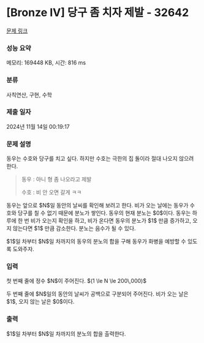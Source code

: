 # [Bronze IV] 당구 좀 치자 제발 - 32642 

[문제 링크](https://www.acmicpc.net/problem/32642) 

### 성능 요약

메모리: 169448 KB, 시간: 816 ms

### 분류

사칙연산, 구현, 수학

### 제출 일자

2024년 11월 14일 00:19:17

### 문제 설명

<p>동우는 수호와 당구를 치고 싶다. 하지만 수호는 극한의 집 돌이라 절대 나오지 않으려 한다.</p>

<blockquote>
<p>동우 : 아니 형 좀 나오라고 제발</p>

<p>수호 : 비 안 오면 갈게 ㅋㅋ</p>
</blockquote>

<p>동우는 앞으로 $N$일 동안의 날씨를 확인해 보려고 한다. 비가 오는 날에는 동우가 수호와 당구를 칠 수 없기 때문에 분노가 쌓인다. 동우의 현재 분노는 $0$이다. 동우는 하루에 한 번 비가 오는지 확인을 하고, 비가 온다면 동우의 분노가 $1$ 만큼 증가하고, 오지 않는다면 $1$ 만큼 감소한다. 분노는 음수가 될 수 있다.</p>

<p>$1$일 차부터 $N$일 차까지의 동우의 분노의 합을 구해 동우가 화병을 예방할 수 있도록 도와주자.</p>

### 입력 

 <p>첫 번째 줄에 정수 $N$이 주어진다. $(1 \le N \le 200\,000)$</p>

<p>두 번째 줄에 $N$일의 동안의 날씨가 공백으로 구분되어 주어진다. 비가 오는 날은 $1$, 오지 않는 날은 $0$이다.</p>

### 출력 

 <p>$1$일 차부터 $N$일 차까지의 분노의 합을 출력한다.</p>

